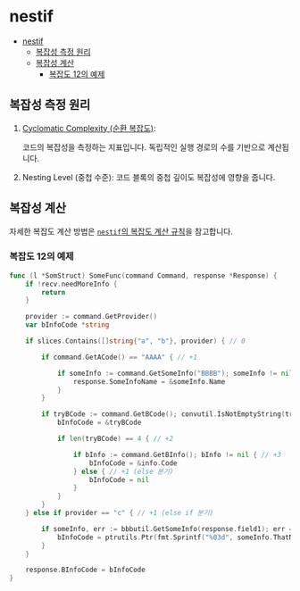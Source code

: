 # nestif

- [nestif](#nestif)
    - [복잡성 측정 원리](#복잡성-측정-원리)
    - [복잡성 계산](#복잡성-계산)
        - [복잡도 12의 예제](#복잡도-12의-예제)

## 복잡성 측정 원리

1. [Cyclomatic Complexity (순환 복잡도)](../../../terminology/function_complexity.md):

    코드의 복잡성을 측정하는 지표입니다.
    독립적인 실행 경로의 수를 기반으로 계산됩니다.

2. Nesting Level (중첩 수준): 코드 블록의 중첩 깊이도 복잡성에 영향을 줍니다.

## 복잡성 계산

자세한 복잡도 계산 방법은 [`nestif`의 복잡도 계산 규칙](https://github.com/nakabonne/nestif?tab=readme-ov-file#rules)을 참고합니다.

### 복잡도 12의 예제

```go
func (l *SomStruct) SomeFunc(command Command, response *Response) {
    if !recv.needMoreInfo {
        return
    }

    provider := command.GetProvider()
    var bInfoCode *string

    if slices.Contains([]string{"a", "b"}, provider) { // 0

        if command.GetACode() == "AAAA" { // +1

            if someInfo := command.GetSomeInfo("BBBB"); someInfo != nil { // +2
                response.SomeInfoName = &someInfo.Name
            }
        }

        if tryBCode := command.GetBCode(); convutil.IsNotEmptyString(tryBCode) { // +1
            bInfoCode = &tryBCode

            if len(tryBCode) == 4 { // +2

                if bInfo := command.GetBInfo(); bInfo != nil { // +3
                    bInfoCode = &info.Code
                } else { // +1 (else 분기)
                    bInfoCode = nil
                }
            }
        }
    } else if provider == "c" { // +1 (else if 분기)

        if someInfo, err := bbbutil.GetSomeInfo(response.field1); err == nil && someInfo.ThatNumber > 0 { // +1 (조건문)
            bInfoCode = ptrutils.Ptr(fmt.Sprintf("%03d", someInfo.ThatNumber))
        }
    }

    response.BInfoCode = bInfoCode
}
```
